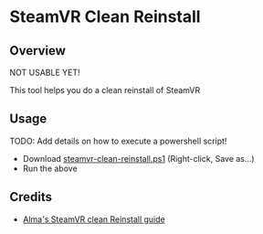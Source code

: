 ﻿# SteamVR Clean Reinstall

## Overview

NOT USABLE YET!

This tool helps you do a clean reinstall of SteamVR

## Usage

TODO: Add details on how to execute a powershell script!

* Download [steamvr-clean-reinstall.ps1](https://raw.githubusercontent.com/GeoMaciolek/steamvr-clean-reinstall/main/steamvr-clean-reinstall.ps1) (Right-click, Save as...)
* Run the above

## Credits

* [Alma's SteamVR clean Reinstall guide](https://steamcommunity.com/app/250820/discussions/2/1640917625015598552/)
